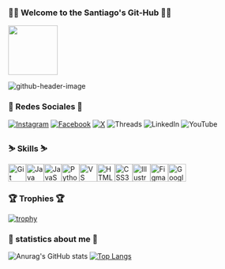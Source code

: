 ### 🧛🏻 Welcome to the Santiago's Git-Hub 🧛🏻
<img src="https://media.giphy.com/media/v1.Y2lkPTc5MGI3NjExajN6bGtsbmJqZ3Z1OWExdTRodXhwNHBrdmE4aXI0b25uazBhaDd6diZlcD12MV9pbnRlcm5hbF9naWZfYnlfaWQmY3Q9cw/l0IyaxKjZqenpMIQ8/giphy.gif" text-alight=center width="100"/> 
 

![github-header-image](https://github.com/Santiagomed22/Santiagomed22/assets/165338578/9cf1b3f2-4589-4355-9d52-8903de264535)


### 📲 Redes Sociales 📲

[![Instagram](https://img.shields.io/badge/Instagram-%23E4405F.svg?style=for-the-badge&logo=Instagram&logoColor=white)](https://www.instagram.com/santiagomed22?igsh=ZThtYWU2cjJwYnYy&utm_source=qr)
[![Facebook](https://img.shields.io/badge/Facebook-%231877F2.svg?style=for-the-badge&logo=Facebook&logoColor=white)](https://www.facebook.com/profile.php?id=100081871595418&mibextid=LQQJ4d)
[![X](https://img.shields.io/badge/X-%23000000.svg?style=for-the-badge&logo=X&logoColor=white)](https://x.com/santiagomed08?s=21)
![Threads](https://img.shields.io/badge/Threads-000000?style=for-the-badge&logo=Threads&logoColor=white)
![LinkedIn](https://img.shields.io/badge/linkedin-%230077B5.svg?style=for-the-badge&logo=linkedin&logoColor=white)
![YouTube](https://img.shields.io/badge/YouTube-%23FF0000.svg?style=for-the-badge&logo=YouTube&logoColor=white)

### ⛷️ Skills ⛷️

<p align="left">
<a href="https://git-scm.com/" target="_blank" rel="noreferrer"><img src="https://raw.githubusercontent.com/danielcranney/readme-generator/main/public/icons/skills/git-colored.svg" width="36" height="36" alt="Git" /></a><a href="https://www.oracle.com/java/" target="_blank" rel="noreferrer"><img src="https://raw.githubusercontent.com/danielcranney/readme-generator/main/public/icons/skills/java-colored.svg" width="36" height="36" alt="Java" /></a><a href="https://developer.mozilla.org/en-US/docs/Web/JavaScript" target="_blank" rel="noreferrer"><img src="https://raw.githubusercontent.com/danielcranney/readme-generator/main/public/icons/skills/javascript-colored.svg" width="36" height="36" alt="JavaScript" /></a><a href="https://www.python.org/" target="_blank" rel="noreferrer"><img src="https://raw.githubusercontent.com/danielcranney/readme-generator/main/public/icons/skills/python-colored.svg" width="36" height="36" alt="Python" /></a><a href="https://code.visualstudio.com/" target="_blank" rel="noreferrer"><img src="https://raw.githubusercontent.com/danielcranney/readme-generator/main/public/icons/skills/visualstudiocode.svg" width="36" height="36" alt="VS Code" /></a><a href="https://developer.mozilla.org/en-US/docs/Glossary/HTML5" target="_blank" rel="noreferrer"><img src="https://raw.githubusercontent.com/danielcranney/readme-generator/main/public/icons/skills/html5-colored.svg" width="36" height="36" alt="HTML5" /></a><a href="https://www.w3.org/TR/CSS/#css" target="_blank" rel="noreferrer"><img src="https://raw.githubusercontent.com/danielcranney/readme-generator/main/public/icons/skills/css3-colored.svg" width="36" height="36" alt="CSS3" /></a><a href="https://www.mysql.com/" target="_blank" rel="noreferrer"><a href="https://www.adobe.com/uk/products/illustrator.html" target="_blank" rel="noreferrer"><img src="https://raw.githubusercontent.com/danielcranney/readme-generator/main/public/icons/skills/illustrator-colored.svg" width="36" height="36" alt="Illustrator" /></a><a href="https://www.figma.com/" target="_blank" rel="noreferrer"><img src="https://raw.githubusercontent.com/danielcranney/readme-generator/main/public/icons/skills/figma-colored.svg" width="36" height="36" alt="Figma" /></a><a href="https://cloud.google.com/" target="_blank" rel="noreferrer"><img src="https://raw.githubusercontent.com/danielcranney/readme-generator/main/public/icons/skills/googlecloud-colored.svg" width="36" height="36" alt="Google Cloud" /></a><a href="https://wordpress.com" target="_blank" rel="noreferrer"></a>
</p>

### 🏆 Trophies 🏆

[![trophy](https://github-profile-trophy.vercel.app/?username=Santiagomed22&theme=onedark)](https://github.com/ryo-ma/github-profile-trophy)

### 👺 statistics about me 👺

![Anurag's GitHub stats](https://github-readme-stats.vercel.app/api?username=Santiagomed22&show_icons=true&theme=tokyonight)
[![Top Langs](https://github-readme-stats.vercel.app/api/top-langs/?username=Santiagomed22&layout=donut-vertical&theme=dark)](https://github.com/anuraghazra/github-readme-stats)


